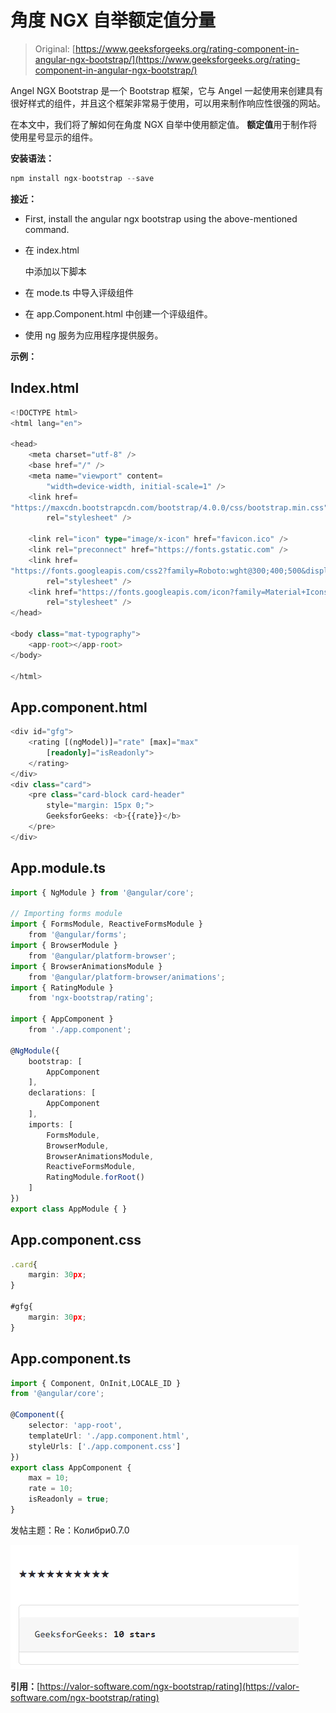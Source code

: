 # 角度 NGX 自举额定值分量

> Original: [https://www.geeksforgeeks.org/rating-component-in-angular-ngx-bootstrap/](https://www.geeksforgeeks.org/rating-component-in-angular-ngx-bootstrap/)

Angel NGX Bootstrap 是一个 Bootstrap 框架，它与 Angel 一起使用来创建具有很好样式的组件，并且这个框架非常易于使用，可以用来制作响应性很强的网站。

在本文中，我们将了解如何在角度 NGX 自举中使用额定值。 **额定值**用于制作将使用星号显示的组件。

**安装语法：**

```ts
npm install ngx-bootstrap --save
```

**接近：**

*   First, install the angular ngx bootstrap using the above-mentioned command.

*   在 index.html

    > <link href="”https://maxcdn.bootstrapcdn.com/bootstrap/4.0.0/css/bootstrap.min.css”" rel="”stylesheet”">

    中添加以下脚本
*   在 mode.ts 中导入评级组件
*   在 app.Component.html 中创建一个评级组件。
*   使用 ng 服务为应用程序提供服务。

**示例：**

## Index.html

```ts
<!DOCTYPE html>
<html lang="en">

<head>
    <meta charset="utf-8" />
    <base href="/" />
    <meta name="viewport" content=
        "width=device-width, initial-scale=1" />
    <link href=
"https://maxcdn.bootstrapcdn.com/bootstrap/4.0.0/css/bootstrap.min.css"
        rel="stylesheet" />

    <link rel="icon" type="image/x-icon" href="favicon.ico" />
    <link rel="preconnect" href="https://fonts.gstatic.com" />
    <link href=
"https://fonts.googleapis.com/css2?family=Roboto:wght@300;400;500&display=swap"
        rel="stylesheet" />
    <link href="https://fonts.googleapis.com/icon?family=Material+Icons"
        rel="stylesheet" />
</head>

<body class="mat-typography">
    <app-root></app-root>
</body>

</html>
```

## App.component.html

```ts
<div id="gfg">
    <rating [(ngModel)]="rate" [max]="max" 
        [readonly]="isReadonly">
    </rating>
</div>
<div class="card">
    <pre class="card-block card-header" 
        style="margin: 15px 0;">
        GeeksforGeeks: <b>{{rate}}</b> 
    </pre>
</div>
```

## App.module.ts

```ts
import { NgModule } from '@angular/core';

// Importing forms module
import { FormsModule, ReactiveFormsModule }
    from '@angular/forms';
import { BrowserModule }
    from '@angular/platform-browser';
import { BrowserAnimationsModule }
    from '@angular/platform-browser/animations';
import { RatingModule }
    from 'ngx-bootstrap/rating';

import { AppComponent }
    from './app.component';

@NgModule({
    bootstrap: [
        AppComponent
    ],
    declarations: [
        AppComponent
    ],
    imports: [
        FormsModule,
        BrowserModule,
        BrowserAnimationsModule,
        ReactiveFormsModule,
        RatingModule.forRoot()
    ]
})
export class AppModule { }
```

## App.component.css

```ts
.card{
    margin: 30px;
}

#gfg{
    margin: 30px;
}
```

## App.component.ts

```ts
import { Component, OnInit,LOCALE_ID } 
from '@angular/core';

@Component({
    selector: 'app-root',
    templateUrl: './app.component.html',
    styleUrls: ['./app.component.css']
})
export class AppComponent {
    max = 10;
    rate = 10;
    isReadonly = true;
}
```

发帖主题：Re：Колибри0.7.0

![](img/fbcdd4da54b29154f0327a277459334f.png)

**引用：**[https://valor-software.com/ngx-bootstrap/rating](https://valor-software.com/ngx-bootstrap/rating)